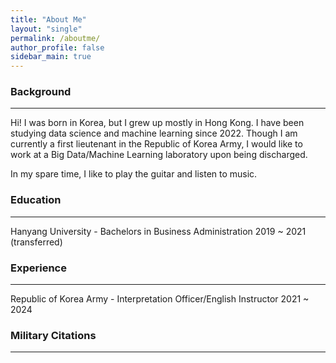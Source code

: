 ```yaml
---
title: "About Me"
layout: "single"
permalink: /aboutme/
author_profile: false
sidebar_main: true
---
```


### Background ### 
---
<p> 
Hi! 
I was born in Korea, but I grew up mostly in Hong Kong. 
I have been studying data science and machine learning since 2022. 
Though I am currently a first lieutenant in the Republic of Korea Army, 
I would like to work at a Big Data/Machine Learning laboratory upon being discharged. 
</p>

<p>
In my spare time, I like to play the guitar and listen to music. 
</p>

### Education ###
---
Hanyang University - Bachelors in Business Administration 2019 ~ 2021 (transferred)

### Experience ###
---
Republic of Korea Army - Interpretation Officer/English Instructor 2021 ~ 2024

### Military Citations ###
--- 

